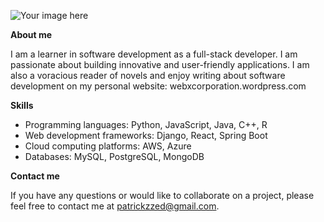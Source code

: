 ![Your image here](/path/to/image.png)

**About me**

I am a learner in software development as a full-stack developer. I am passionate about building innovative and user-friendly applications. I am also a voracious reader of novels and enjoy writing about software development on my personal website: webxcorporation.wordpress.com

**Skills**

* Programming languages: Python, JavaScript, Java, C++, R
* Web development frameworks: Django, React, Spring Boot
* Cloud computing platforms: AWS, Azure
* Databases: MySQL, PostgreSQL, MongoDB

  
**Contact me**

If you have any questions or would like to collaborate on a project, please feel free to contact me at [patrickzzed@gmail.com](patrickzzed@gmail.com).
